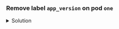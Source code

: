 ### Remove label `app_version` on pod `one`

<details><summary>Solution</summary>
  <p>

  ```bash
  k label pod one app_version-
  ```

  </p>
</details>
